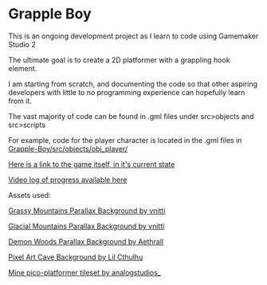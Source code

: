 # Grapple Boy
This is an ongoing development project as I learn to code using Gamemaker Studio 2 

The ultimate goal is to create a 2D platformer with a grappling hook element.

I am starting from scratch, and documenting the code so that other aspiring developers with little to no programming experience can hopefully learn from it.

The vast majority of code can be found in .gml files under src>objects and src>scripts

For example, code for the player character is located in the .gml files in [Grapple-Boy/src/objects/obj_player/](https://github.com/abbasio/Grapple-Boy/blob/main/src/objects/obj_player/)

[Here is a link to the game itself, in it's current state](https://github.com/Om-Abb/Test/blob/main/src/Test.zip)

[Video log of progress available here](https://www.youtube.com/watch?v=4FOur-R5hIk&list=PLxv1Ve5yyJV5ckg3dkQpk9c4pfJhF8aF3)

Assets used: 

[Grassy Mountains Parallax Background by vnitti](https://vnitti.itch.io/grassy-mountains-parallax-background)

[Glacial Mountains Parallax Background by vnitti](https://vnitti.itch.io/glacial-mountains-parallax-background)

[Demon Woods Parallax Background by Aethrall](https://aethrall.itch.io/demon-woods-parallax-background)

[Pixel Art Cave Background by Lil Cthulhu](https://lil-cthulhu.itch.io/pixel-art-cave-background)

[Mine pico-platformer tileset by analogstudios_](https://analogstudios.itch.io/mine-pico-platformer-tileset)


